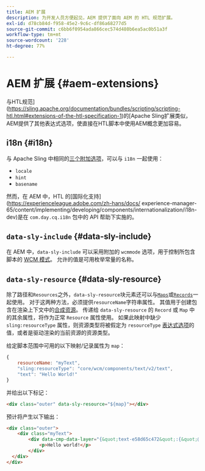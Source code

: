 ```yaml
---
title: AEM 扩展
description: 为开发人员方便起见，AEM 提供了面向 AEM 的 HTL 规范扩展。
exl-id: d78cb84d-f958-45e2-9c6c-df86a68277d5
source-git-commit: c6bb6f0954ada866cec574d480b6ea5ac0b51a3f
workflow-type: tm+mt
source-wordcount: '228'
ht-degree: 77%

---
```


# AEM 扩展 {#aem-extensions}

与HTL规范](https://sling.apache.org/documentation/bundles/scripting/scripting-htl.html#extensions-of-the-htl-specification-1)的[Apache Sling扩展类似， AEM提供了其他表达式选项，使直接在HTL脚本中使用AEM概念更加容易。

## i18n {#i18n}

与 Apache Sling 中相同的[三个附加选项](https://sling.apache.org/documentation/bundles/scripting/scripting-htl.html#i18n)，可以与 `i18n` 一起使用：

* `locale`
* `hint`
* `basename`

然而，在 AEM 中，HTL 的[国际化支持](https://experienceleague.adobe.com/zh-hans/docs/ experience-manager-65/content/implementing/developing/components/internationalization/i18n-dev)是在 `com.day.cq.i18n` 包中的 API 帮助下实施的。

## `data-sly-include` {#data-sly-include}

在 AEM 中，`data-sly-include` 可以采用附加的 `wcmmode` 选项，用于控制所包含脚本的 [WCM 模式](https://developer.adobe.com/experience-manager/reference-materials/cloud-service/javadoc/com/day/cq/wcm/api/WCMMode.html)。 允许的值是可用枚举常量的名称。

## `data-sly-resource` {#data-sly-resource}

除了路径和`Resources`之外，`data-sly-resource`块元素还可以与[`Maps`](https://docs.oracle.com/en/java/javase/11/docs/api/java.base/java/util/Map.html)或[`Records`](https://github.com/apache/sling-org-apache-sling-scripting-sightly-runtime/blob/master/src/main/java/org/apache/sling/scripting/sightly/Record.java)一起使用。 对于这两种方法，必须提供`resourceName`字符串属性。 其值用于创建包含在渲染上下文中的[合成资源](https://www.javadoc.io/doc/org.apache.sling/org.apache.sling.api/latest/org/apache/sling/api/resource/SyntheticResource.html)。 传递给 `data-sly-resource` 的 `Record` 或 `Map` 中的其余属性，将作为正常 `Resource` 属性使用。 如果此映射中缺少 `sling:resourceType` 属性，则资源类型将被假定为 `resourceType` [表达式选项](https://github.com/adobe/htl-spec/blob/1.4/SPECIFICATION.md#229-resource)的值，或者是驱动渲染的当前资源的资源类型。

给定脚本范围中可用的以下映射/记录属性为 `map`：

```javascript
{
    resourceName: "myText",
    "sling:resourceType": "core/wcm/components/text/v2/text",
    "text": "Hello World!"
}
```

并给出以下标记：

```html
<div class="outer" data-sly-resource="${map}"></div>
```

预计将产生以下输出：

```html
<div class="outer">
    <div class="myText">
        <div data-cmp-data-layer="{&quot;text-e58d65c472&quot;:{&quot;@type&quot;:&quot;core/wcm/components/text/v2/text&quot;,&quot;xdm:text&quot;:&quot;<p>Hello world!</p>&quot;}}" id="text-e58d65c472" class="cmp-text">
            <p>Hello world!</p>
        </div>
  </div>
</div>
```
